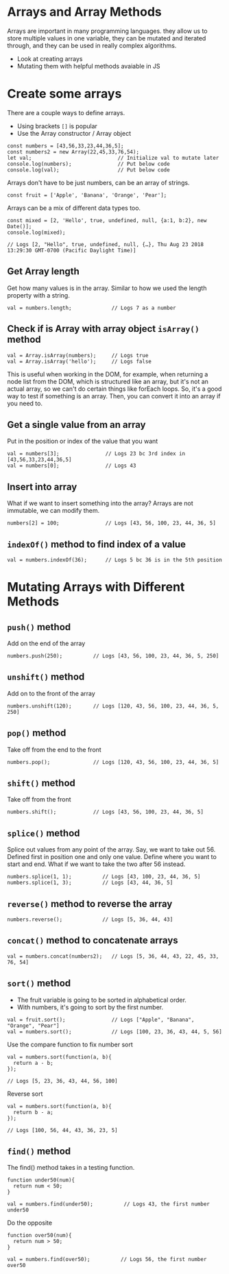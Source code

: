 # Arrays and Array Methods

Arrays are important in many programming languages. they allow us to store multiple values in one variable, they can be mutated and iterated through, and they can be used in really complex algorithms.

* Look at creating arrays
* Mutating them with helpful methods avaiable in JS

# Create some arrays

There are a couple ways to define arrays.
* Using brackets ```[]``` is popular
* Use the Array constructor / Array object

```
const numbers = [43,56,33,23,44,36,5];
const numbers2 = new Array(22,45,33,76,54);
let val;                            // Initialize val to mutate later
console.log(numbers);               // Put below code
console.log(val);                   // Put below code
```

Arrays don't have to be just numbers, can be an array of strings.
```
const fruit = ['Apple', 'Banana', 'Orange', 'Pear'];
```

Arrays can be a mix of different data types too.
```
const mixed = [2, 'Hello', true, undefined, null, {a:1, b:2}, new Date()];
console.log(mixed);       

// Logs [2, "Hello", true, undefined, null, {…}, Thu Aug 23 2018 13:29:30 GMT-0700 (Pacific Daylight Time)]
```

## Get Array length
Get how many values is in the array. Similar to how we used the length property with a string.
```
val = numbers.length;             // Logs 7 as a number
```

## Check if is Array with array object ```isArray()``` method
```
val = Array.isArray(numbers);     // Logs true
val = Array.isArray('hello');     // Logs false
```

This is useful when working in the DOM, for example, when returning a node list from the DOM, which is structured like an array, but it's not an actual array, so we can't do certain things like forEach loops. So, it's a good way to test if something is an array. Then, you can convert it into an array if you need to.

## Get a single value from an array

Put in the position or index of the value that you want

```
val = numbers[3];               // Logs 23 bc 3rd index in [43,56,33,23,44,36,5]
val = numbers[0];               // Logs 43
```
## Insert into array

What if we want to insert something into the array?
Arrays are not immutable, we can modify them.

```
numbers[2] = 100;               // Logs [43, 56, 100, 23, 44, 36, 5]
```

## ```indexOf()``` method to find index of a value
```
val = numbers.indexOf(36);      // Logs 5 bc 36 is in the 5th position
```

# Mutating Arrays with Different Methods

## ```push()``` method

Add on the end of the array
```
numbers.push(250);          // Logs [43, 56, 100, 23, 44, 36, 5, 250]
```

## ```unshift()``` method

Add on to the front of the array
```
numbers.unshift(120);       // Logs [120, 43, 56, 100, 23, 44, 36, 5, 250]
```

## ```pop()``` method

Take off from the end to the front
```
numbers.pop();              // Logs [120, 43, 56, 100, 23, 44, 36, 5]
```

## ```shift()``` method

Take off from the front
```
numbers.shift();            // Logs [43, 56, 100, 23, 44, 36, 5]
```

## ```splice()``` method

Splice out values from any point of the array.
Say, we want to take out 56. Defined first in position one and only one value.
Define where you want to start and end.
What if we want to take the two after 56 instead.
```
numbers.splice(1, 1);          // Logs [43, 100, 23, 44, 36, 5]
numbers.splice(1, 3);          // Logs [43, 44, 36, 5]
```

## ```reverse()``` method to reverse the array
```
numbers.reverse();             // Logs [5, 36, 44, 43]
```

## ```concat()``` method to concatenate arrays
```
val = numbers.concat(numbers2);   // Logs [5, 36, 44, 43, 22, 45, 33, 76, 54]
```

## ```sort()``` method

* The fruit variable is going to be sorted in alphabetical order.
* With numbers, it's going to sort by the first number.
```
val = fruit.sort();               // Logs ["Apple", "Banana", "Orange", "Pear"]
val = numbers.sort();             // Logs [100, 23, 36, 43, 44, 5, 56]
```

Use the compare function to fix number sort
```
val = numbers.sort(function(a, b){    
  return a - b;
});

// Logs [5, 23, 36, 43, 44, 56, 100]
```

Reverse sort
```
val = numbers.sort(function(a, b){    
  return b - a;
});

// Logs [100, 56, 44, 43, 36, 23, 5]
```

## ```find()``` method

The find() method takes in a testing function.
```
function under50(num){
  return num < 50;
}

val = numbers.find(under50);          // Logs 43, the first number under50
```

Do the opposite
```
function over50(num){
  return num > 50;
}

val = numbers.find(over50);          // Logs 56, the first number over50
```